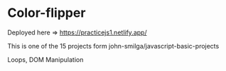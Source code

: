 # Color-flipper
Deployed here => https://practicejs1.netlify.app/

This is one of the 15 projects form
john-smilga/javascript-basic-projects

Loops, DOM Manipulation
